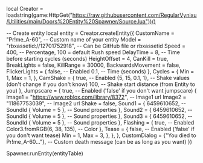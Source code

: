 local Creator = loadstring(game:HttpGet("https://raw.githubusercontent.com/RegularVynixu/Utilities/main/Doors%20Entity%20Spawner/Source.lua"))()

-- Create entity
local entity = Creator.createEntity({
    CustomName = "Pr!me_A-60", -- Custom name of your entity
    Model = "rbxassetid://12701752918", -- Can be GitHub file or rbxassetid
    Speed = 400, -- Percentage, 100 = default Rush speed
    DelayTime = 8, -- Time before starting cycles (seconds)
    HeightOffset = 4,
    CanKill = true,
    BreakLights = false,
    KillRange = 30000,
    BackwardsMovement = false,
    FlickerLights = {
        false, -- Enabled
        0.1, -- Time (seconds)
    },
    Cycles = {
        Min = 1,
        Max = 1,
    },
    CamShake = {
        true, -- Enabled
        {5, 15, 0.1, 1}, -- Shake values (don't change if you don't know)
        100, -- Shake start distance (from Entity to you)
    },
    Jumpscare = {
        true, -- Enabled ('false' if you don't want jumpscare)
        {
            Image1 = "https://www.roblox.com/library/8372", -- Image1 url
            Image2 = "11867753039", -- Image2 url
            Shake = false,
            Sound1 = {
                6459610652, -- SoundId
                { Volume = 5 }, -- Sound properties
            },
            Sound2 = {
                6459610652, -- SoundId
                { Volume = 5 }, -- Sound properties
            },
            Sound3 = {
                6459610652, -- SoundId
                { Volume = 5 }, -- Sound properties
            },
            Flashing = {
                true, -- Enabled
                Color3.fromRGB(6, 38, 135), -- Color
            },
            Tease = {
                false, -- Enabled ('false' if you don't want tease)
                Min = 1,
                Max = 3,
            },
        },
    },
    CustomDialog = {"You died to Pr!me_A-60..."}, -- Custom death message (can be as long as you want)
})


Spawner.runEntity(entityTable)
